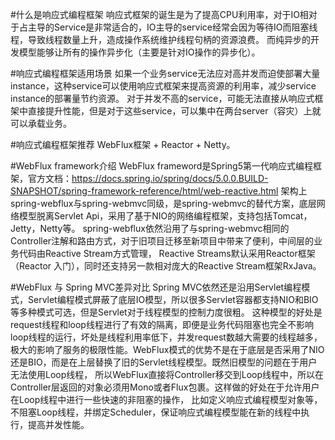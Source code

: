 #什么是响应式编程框架
  响应式框架的诞生是为了提高CPU利用率，对于IO相对于占主导的Service是非常适合的，IO主导的service经常会因为等待IO而阻塞线程，导致线程数量上升，造成操作系统维护线程句柄的资源浪费。
  而纯异步的开发模型能够让所有的操作异步化（主要是针对IO操作的异步化）。

#响应式编程框架适用场景
  如果一个业务service无法应对高并发而迫使部署大量instance，这种service可以使用响应式框架来提高资源的利用率，减少service instance的部署量节约资源。
  对于并发不高的service，可能无法直接从响应式框架中直接提升性能，但是对于这些service，可以集中在两台server（容灾）上就可以承载业务。

#响应式编程框架推荐
  WebFlux框架 + Reactor + Netty。

#WebFlux framework介绍
  WebFlux frameword是Spring5第一代响应式编程框架，官方文档：https://docs.spring.io/spring/docs/5.0.0.BUILD-SNAPSHOT/spring-framework-reference/html/web-reactive.html
  架构上spring-webflux与spring-webmvc同级，是spring-webmvc的替代方案，底层网络模型脱离Servlet Api，采用了基于NIO的网络编程框架，支持包括Tomcat，Jetty，Netty等。
  spring-webflux依然沿用了与spring-webmvc相同的Controller注解和路由方式，对于旧项目迁移至新项目中带来了便利，中间层的业务代码由Reactive Stream方式管理，
  Reactive Streams默认采用Reactor框架（Reactor 入门），同时还支持另一款相对庞大的Reactive Stream框架RxJava。

#WebFlux 与 Spring MVC差异对比
  Spring MVC依然还是沿用Servlet编程模式，Servlet编程模式屏蔽了底层IO模型，所以很多Servlet容器都支持NIO和BIO等多种模式可选，但是Servlet对于线程模型的控制力度很粗。
  这种模型的好处是request线程和loop线程进行了有效的隔离，即便是业务代码阻塞也完全不影响loop线程的运行，坏处是线程利用率低下，并发request数越大需要的线程越多，
  极大的影响了服务的极限性能。WebFlux模式的优势不是在于底层是否采用了NIO还是BIO，而是在上层替换了旧的Servlet线程模型。既然旧模型的问题在于用户无法使用Loop线程，
  所以WebFlux直接将Controller移交到Loop线程中，所以在Controller层返回的对象必须用Mono<T>或者Flux<T>包裹。这样做的好处在于允许用户在Loop线程中进行一些快速的非阻塞的操作，
  比如定义响应式编程模型对象等，不阻塞Loop线程，并绑定Scheduler，保证响应式编程模型能在新的线程中执行，提高并发性能。